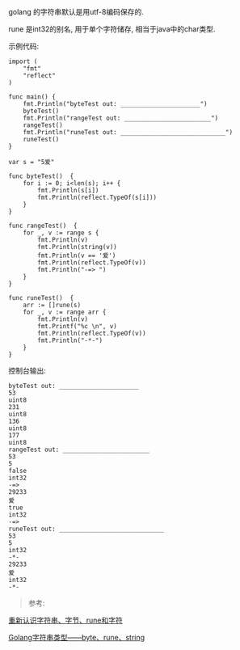 golang 的字符串默认是用utf-8编码保存的.


rune 是int32的别名, 用于单个字符储存, 相当于java中的char类型.


示例代码:
```golang
import (
	"fmt"
	"reflect"
)

func main() {
	fmt.Println("byteTest out: ______________________")
	byteTest()
	fmt.Println("rangeTest out: ________________________")
	rangeTest()
	fmt.Println("runeTest out: _____________________________")
	runeTest()
}

var s = "5爱"

func byteTest()  {
	for i := 0; i<len(s); i++ {
		fmt.Println(s[i])
		fmt.Println(reflect.TypeOf(s[i]))
	}
}

func rangeTest()  {
	for _, v := range s {
		fmt.Println(v)
		fmt.Println(string(v))
		fmt.Println(v == '爱')
		fmt.Println(reflect.TypeOf(v))
		fmt.Println("-=> ")
	}
}

func runeTest()  {
	arr := []rune(s)
	for _, v := range arr {
		fmt.Println(v)
		fmt.Printf("%c \n", v)
		fmt.Println(reflect.TypeOf(v))
		fmt.Println("-*-")
	}
}
```

控制台输出:
```
byteTest out: ______________________
53
uint8
231
uint8
136
uint8
177
uint8
rangeTest out: ________________________
53
5
false
int32
-=>
29233
爱
true
int32
-=>
runeTest out: _____________________________
53
5
int32
-*-
29233
爱
int32
-*-
```

> 参考:

[重新认识字符串、字节、rune和字符](https://blog.csdn.net/kevin_tech/article/details/104284770)

[Golang字符串类型——byte、rune、string](https://blog.csdn.net/972301/article/details/89523243)
